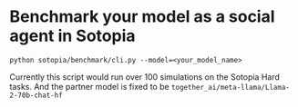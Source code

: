 # Benchmark your model as a social agent in Sotopia

```
python sotopia/benchmark/cli.py --model=<your_model_name>
```
Currently this script would run over 100 simulations on the Sotopia Hard tasks. And the partner model is fixed to be `together_ai/meta-llama/Llama-2-70b-chat-hf`